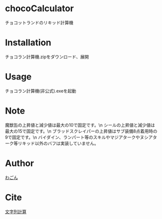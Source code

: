 # chocoCalculator
チョコットランドのリキッド計算機

# Installation
チョコラン計算機.zipをダウンロード、展開

# Usage
チョコラン計算機(非公式).exeを起動

# Note
魔獣缶の上昇値と減少値は最大の10で固定です。\n
シールの上昇値と減少値は最大の15で固定です。\n
ブラッドスクレイパーの上昇値はサブ装備8点着用時の9で固定です。\n
バイダイン、ランパート等のスキルやマジアタークやヌシアターク等リキッド以外のバフは実装していません。

# Author
[わごん](https://twitter.com/wagowagonsha)

# Cite
[文字列計算](https://github.com/izmktr/SimpleCalc)
